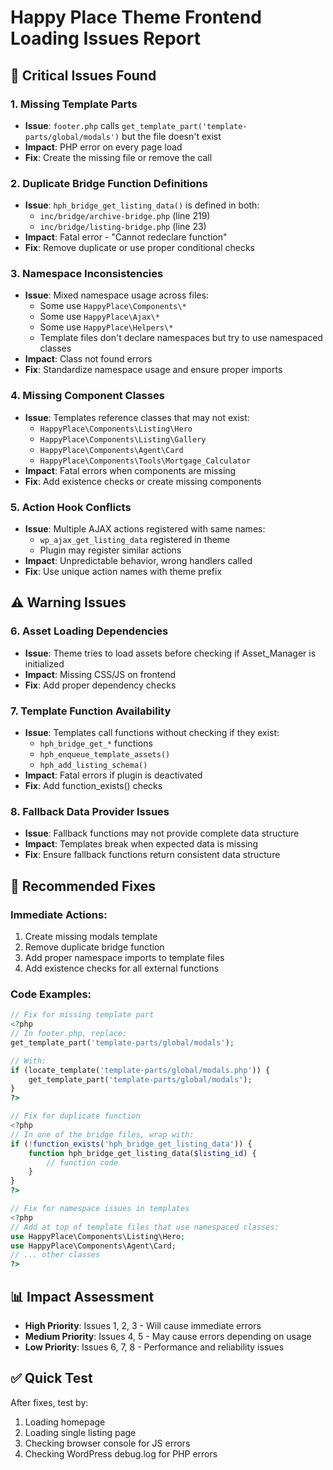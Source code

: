 # Happy Place Theme Frontend Loading Issues Report

## 🚨 Critical Issues Found

### 1. **Missing Template Parts**
- **Issue**: `footer.php` calls `get_template_part('template-parts/global/modals')` but the file doesn't exist
- **Impact**: PHP error on every page load
- **Fix**: Create the missing file or remove the call

### 2. **Duplicate Bridge Function Definitions**
- **Issue**: `hph_bridge_get_listing_data()` is defined in both:
  - `inc/bridge/archive-bridge.php` (line 219)
  - `inc/bridge/listing-bridge.php` (line 23)
- **Impact**: Fatal error - "Cannot redeclare function"
- **Fix**: Remove duplicate or use proper conditional checks

### 3. **Namespace Inconsistencies**
- **Issue**: Mixed namespace usage across files:
  - Some use `HappyPlace\Components\*`
  - Some use `HappyPlace\Ajax\*`
  - Some use `HappyPlace\Helpers\*`
  - Template files don't declare namespaces but try to use namespaced classes
- **Impact**: Class not found errors
- **Fix**: Standardize namespace usage and ensure proper imports

### 4. **Missing Component Classes**
- **Issue**: Templates reference classes that may not exist:
  - `HappyPlace\Components\Listing\Hero`
  - `HappyPlace\Components\Listing\Gallery`
  - `HappyPlace\Components\Agent\Card`
  - `HappyPlace\Components\Tools\Mortgage_Calculator`
- **Impact**: Fatal errors when components are missing
- **Fix**: Add existence checks or create missing components

### 5. **Action Hook Conflicts**
- **Issue**: Multiple AJAX actions registered with same names:
  - `wp_ajax_get_listing_data` registered in theme
  - Plugin may register similar actions
- **Impact**: Unpredictable behavior, wrong handlers called
- **Fix**: Use unique action names with theme prefix

## ⚠️ Warning Issues

### 6. **Asset Loading Dependencies**
- **Issue**: Theme tries to load assets before checking if Asset_Manager is initialized
- **Impact**: Missing CSS/JS on frontend
- **Fix**: Add proper dependency checks

### 7. **Template Function Availability**
- **Issue**: Templates call functions without checking if they exist:
  - `hph_bridge_get_*` functions
  - `hph_enqueue_template_assets()`
  - `hph_add_listing_schema()`
- **Impact**: Fatal errors if plugin is deactivated
- **Fix**: Add function_exists() checks

### 8. **Fallback Data Provider Issues**
- **Issue**: Fallback functions may not provide complete data structure
- **Impact**: Templates break when expected data is missing
- **Fix**: Ensure fallback functions return consistent data structure

## 🔧 Recommended Fixes

### Immediate Actions:
1. Create missing modals template
2. Remove duplicate bridge function
3. Add proper namespace imports to template files
4. Add existence checks for all external functions

### Code Examples:

```php
// Fix for missing template part
<?php
// In footer.php, replace:
get_template_part('template-parts/global/modals');

// With:
if (locate_template('template-parts/global/modals.php')) {
    get_template_part('template-parts/global/modals');
}
?>

// Fix for duplicate function
<?php
// In one of the bridge files, wrap with:
if (!function_exists('hph_bridge_get_listing_data')) {
    function hph_bridge_get_listing_data($listing_id) {
        // function code
    }
}
?>

// Fix for namespace issues in templates
<?php
// Add at top of template files that use namespaced classes:
use HappyPlace\Components\Listing\Hero;
use HappyPlace\Components\Agent\Card;
// ... other classes
?>
```

## 📊 Impact Assessment
- **High Priority**: Issues 1, 2, 3 - Will cause immediate errors
- **Medium Priority**: Issues 4, 5 - May cause errors depending on usage
- **Low Priority**: Issues 6, 7, 8 - Performance and reliability issues

## ✅ Quick Test
After fixes, test by:
1. Loading homepage
2. Loading single listing page
3. Checking browser console for JS errors
4. Checking WordPress debug.log for PHP errors
